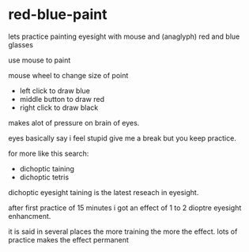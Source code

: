 # red-blue-paint

lets practice painting eyesight with mouse and (anaglyph) red and blue glasses

use mouse to paint

mouse wheel to change size of point

* left click to draw blue
* middle button to draw red
* right click to draw black

makes alot of pressure on brain of eyes.

eyes basically say i feel stupid give me a break but you keep practice.

for more like this search:

* dichoptic taining
* dichoptic tetris

dichoptic eyesight taining is the latest reseach in eyesight.

after first practice of 15 minutes i got an effect of 1 to 2 dioptre eyesight enhancment.

it is said in several places the more training the more the effect. lots of practice makes the effect permanent


